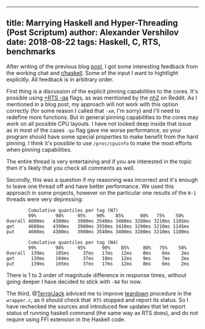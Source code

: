 ----
title: Marrying Haskell and Hyper-Threading (Post Scriptum)
author: Alexander Vershilov
date: 2018-08-22
tags: Haskell, C, RTS, benchmarks
----

After writing of the previous blog [post][ppost], I got some interesting
feedback from the working chat and [r/haskell][reddit]. Some
of the input I want to hightlight explicitly. All feedback is in
arbitrary order.

First thing is a discussion of the explicit pinning capabilities to
the cores. It's possible using [+RTS -qa][rts-qa] flags, as was
mentioned by the [nh2] on Reddit. As I mentioned in a blog post,
my approach will not work with this option correctly (for some reason
I called that `-xm`, I'm sorry) and I'll need to redefine more functions.
But in general pinning capabilities to the cores may work on all possible
CPU layouts. I have not looked deep inside that issue as in most of
the cases `-qa` flag gave me worse performance, so your program should
have some special properties to make benefit from the hard pinning.
I think it's possible to use `/proc/cpuinfo` to make the most efforts
when pinning capabilities.

The entire thread is very entertaining and if you are interested
in the topic then it's likely that you check all comments as well.


Secondly, this was a question if my reasoning was incorrect and it's enough
to leave one thread off and have better performance. We used this
approach in some projects, however on the particular one results of
the `N-1` threads were very depressing:


```
        Cumulative quantiles per tag (N7)
        99%       98%     95%    90%    85%      80%   75%    50%
Overall 4600ms   4380ms   3980ms 3540ms 3400ms 3280ms 3210ms 1105ms
get     4600ms   4390ms   3980ms 3550ms 3410ms 3290ms 3210ms 1145ms
put     4600ms   4380ms   3980ms 3540ms 3400ms 3280ms 3210ms 1100ms
```


```
        Cumulative quantiles per tag (N4)
        99%       98%     95%      90%    85%     80%   75%    50%
Overall  139ms    105ms     37ms   17ms   12ms    8ms    6ms    2ms
get      139ms    104ms     37ms   18ms   12ms    9ms    7ms    2ms
put      139ms    105ms     37ms   17ms   12ms    8ms    6ms    2ms
```

There is 1 to 3 order of magnitude difference in response times,
without going deeper I have decided to stick with `-N4` for now.

The third, @[TerrorJack][terrorjack] adviced me to improve [teardown][teardown]
procedure in the `wrapper.c`, as it should check that` RTS` stopped and report 
its status. So I have rechecked the sources and introduced few updates
that let report status of running haskell command (the same way as RTS does),
and do not require using FFI extension in the Haskell code.


[ppost]: /posts/2018-08-23-ht-no-more.html
[reddit]: https://www.reddit.com/r/haskell/comments/99rihw/qnikst_blog_marrying_haskell_and_hyperthreading/
[trac]: https://ghc.haskell.org/trac/ghc/ticket/1022
[rts-qa]: https://downloads.haskell.org/~ghc/latest/docs/html/users_guide/using-concurrent.html#rts-flag--qa
[teardown]: https://github.com/ghc/ghc/blob/1c2c2d3dfd4c36884b22163872feb87122b4528d/rts/RtsMain.c#L70-L95
[terrorjack]: https://github.com/TerrorJack
[nh2]: https://www.reddit.com/user/nh2_
